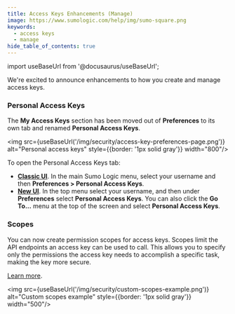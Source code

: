 ```yaml
---
title: Access Keys Enhancements (Manage)
image: https://www.sumologic.com/help/img/sumo-square.png
keywords:
  - access keys
  - manage
hide_table_of_contents: true  
---
```


import useBaseUrl from '@docusaurus/useBaseUrl';



We're excited to announce enhancements to how you create and manage access keys.

### Personal Access Keys

The **My Access Keys** section has been moved out of **Preferences** to its own tab and renamed **Personal Access Keys**. 

<img src={useBaseUrl('/img/security/access-key-preferences-page.png')} alt="Personal access keys" style={{border: '1px solid gray'}} width="800"/>

To open the Personal Access Keys tab:
* [**Classic UI**](/docs/get-started/sumo-logic-ui-classic). In the main Sumo Logic menu, select your username and then **Preferences > Personal Access Keys**.
* [**New UI**](/docs/get-started/sumo-logic-ui). In the top menu select your username, and then under **Preferences** select **Personal Access Keys**. You can also click the **Go To...** menu at the top of the screen and select **Personal Access Keys**.

### Scopes

You can now create permission scopes for access keys. Scopes limit the API endpoints an access key can be used to call. This allows you to specify only the permissions the access key needs to accomplish a specific task, making the key more secure. 

[Learn more](/docs/manage/security/access-keys).

<img src={useBaseUrl('/img/security/custom-scopes-example.png')} alt="Custom scopes example" style={{border: '1px solid gray'}} width="500"/>
